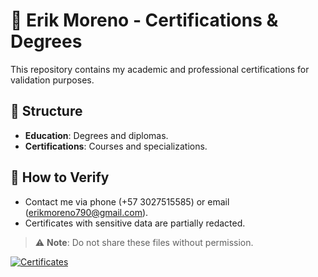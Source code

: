 # 📜 Erik Moreno - Certifications & Degrees  

This repository contains my academic and professional certifications for validation purposes.  

## 📂 Structure  
- **Education**: Degrees and diplomas.  
- **Certifications**: Courses and specializations.  

## 🔗 How to Verify  
- Contact me via phone (+57 3027515585) or email (erikmoreno790@gmail.com).  
- Certificates with sensitive data are partially redacted.  

> ⚠️ **Note**: Do not share these files without permission.  

[![Certificates](https://img.shields.io/badge/📖_Certificates-View_Here-purple)](https://github.com/tu-usuario/my-certificates)  
